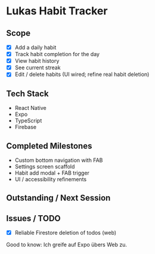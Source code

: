 # Lukas Habit Tracker

## Scope

- [x] Add a daily habit
- [x] Track habit completion for the day
- [x] View habit history
- [x] See current streak
- [x] Edit / delete habits (UI wired; refine real habit deletion)

## Tech Stack

- React Native
- Expo
- TypeScript
- Firebase

## Completed Milestones

- Custom bottom navigation with FAB
- Settings screen scaffold
- Habit add modal + FAB trigger
- UI / accessibility refinements

## Outstanding / Next Session

## Issues / TODO

- [x] Reliable Firestore deletion of todos (web)

Good to know: Ich greife auf Expo übers Web zu.
